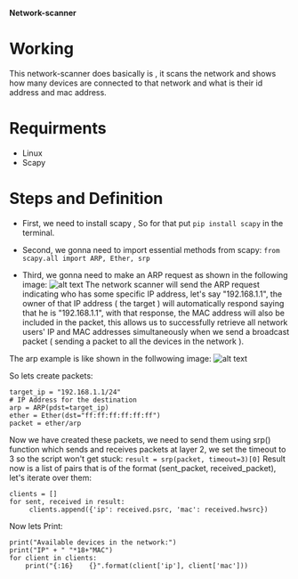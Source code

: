 **Network-scanner** 


# Working
This network-scanner does basically is , it scans the network and shows how many devices are connected to that network and what is their id address and mac address.

# Requirments
* Linux 
* Scapy

# Steps and Definition
* First, we need to install scapy , So for that put ```pip install scapy``` in the terminal.

* Second, we gonna need to import essential methods from scapy:
``` from scapy.all import ARP, Ether, srp ```

* Third, we gonna need to make an ARP request as shown in the following image:
![alt text](https://www.thepythoncode.com/media/articles/building-network-scanner-using-scapy/arp_request1.jpg)
The network scanner will send the ARP request indicating who has some specific IP address, let's say "192.168.1.1", the owner of that IP address ( the target ) will automatically respond saying that he is "192.168.1.1", with that response, the MAC address will also be included in the packet, this allows us to successfully retrieve all network users' IP and MAC addresses simultaneously when we send a broadcast packet ( sending a packet to all the devices in the network ).

The arp example is like shown in the follwowing image:
![alt text](https://www.thepythoncode.com/media/articles/building-network-scanner-using-scapy/hacker.jpg)

So lets create packets:
```
target_ip = "192.168.1.1/24"
# IP Address for the destination
arp = ARP(pdst=target_ip)
ether = Ether(dst="ff:ff:ff:ff:ff:ff")
packet = ether/arp
```
Now we have created these packets, we need to send them using srp() function which sends and receives packets at layer 2, we set the timeout to 3 so the script won't get stuck:
``` result = srp(packet, timeout=3)[0] ```
Result now is a list of pairs that is of the format (sent_packet, received_packet), let's iterate over them:
``` 
clients = []
for sent, received in result:
     clients.append({'ip': received.psrc, 'mac': received.hwsrc})
```

Now lets Print:
```
print("Available devices in the network:")
print("IP" + " "*18+"MAC")
for client in clients:
    print("{:16}    {}".format(client['ip'], client['mac']))
```

